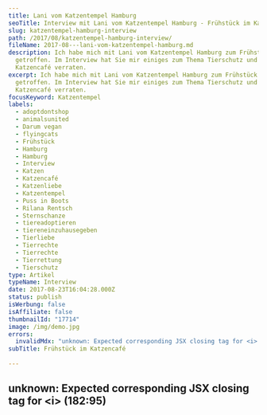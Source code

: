 ```yaml
---
title: Lani vom Katzentempel Hamburg
seoTitle: Interview mit Lani vom Katzentempel Hamburg - Frühstück im Katzencafé
slug: katzentempel-hamburg-interview
path: /2017/08/katzentempel-hamburg-interview/
fileName: 2017-08---lani-vom-katzentempel-hamburg.md
description: Ich habe mich mit Lani vom Katzentempel Hamburg zum Frühstück
  getroffen. Im Interview hat Sie mir einiges zum Thema Tierschutz und
  Katzencafé verraten.
excerpt: Ich habe mich mit Lani vom Katzentempel Hamburg zum Frühstück
  getroffen. Im Interview hat Sie mir einiges zum Thema Tierschutz und
  Katzencafé verraten.
focusKeyword: Katzentempel
labels:
  - adoptdontshop
  - animalsunited
  - Darum vegan
  - flyingcats
  - Frühstück
  - Hamburg
  - Hamburg
  - Interview
  - Katzen
  - Katzencafé
  - Katzenliebe
  - Katzentempel
  - Puss in Boots
  - Rilana Rentsch
  - Sternschanze
  - tiereadoptieren
  - tiereneinzuhausegeben
  - Tierliebe
  - Tierrechte
  - Tierrechte
  - Tierrettung
  - Tierschutz
type: Artikel
typeName: Interview
date: 2017-08-23T16:04:28.000Z
status: publish
isWerbung: false
isAffiliate: false
thumbnailId: "17714"
image: /img/demo.jpg
errors:
  invalidMdx: "unknown: Expected corresponding JSX closing tag for <i> (182:95)"
subTitle: Frühstück im Katzencafé
  
---
```


## unknown: Expected corresponding JSX closing tag for &lt;i> (182:95)

<!--
**Im _Katzentempel_ am Kleinen Schäferkamp 24 in Hamburg kann man nicht nur
Frühstück, Mittag und Abendessen genießen, sondern dabei auch noch sechs
Samtpfoten begegnen. Die Betreiberin Rilana Rentsch habe ich dort jetzt zum
Interview getroffen.**

Nachdem der _Katzentempel_ in München sehr gut angenommen wurde, eröffnete zum
August nun auch einer in Hamburg. Geschäftsführerin Rilana, kurz Lani, ist es
besonders wichtig, den Menschen den Tierschutz näherzubringen. Interessierte
haben daher jederzeit die Möglichkeit, sich dort mit Informationen einzudecken.

Alle Katzen im Tempel stammen aus dem Tierschutz. Newman, Liffey, Keshia,
Mellow, Serena und Avy haben ganz unterschiedliche Persönlichkeiten und jede hat
ihren eigenen Kopf. Wenn den geselligen Tieren der Publikums-Trubel zu viel
wird, gibt es ein über einige Katzenklappen zugängliches Zimmer, in das sie sich
jederzeit zurückziehen können.

## Selbst gemachte vegane Leckereien

![Katzentempel](http://cardamonchai.com/wp-content/uploads/2017/08/36562366862_49e87b14cc_z-300x450.jpg)

Die Speisekarte ist umfangreich. Schmackhafte, selbst gemachte Leckereien von
Seitan-Spezialitäten über Brote mit verschiedenen Aufstrichen bis hin zu Torten
werden angeboten. Alles komplett vegan. Im Fokus steht die nachhaltige, bewusste
Lebensweise. Der _Katzentempel_ soll kein Streichelzoo sein oder der
Unterhaltung der Menschen dienen. Vielmehr soll das harmonische Zusammenleben
von Katzen und Menschen gezeigt und den Katzen aus dem Tierschutz ein sicheres
Zuhause geboten werden.

**Anne:** Hallo Lani! Schön, Dich kennenzulernen! Ich habe mich so auf den
heutigen Tag und unser Gespräch gefreut! Lebst Du schon immer mit Katzen?

**Lani:** Ja, ich bin mit einer Katze aufgewachsen. Als sie zu uns kam, war ich
vielleicht grade mal fünf Jahre alt. Wir hatten sie vom Bauernhof. Dort werden
Katzen ja gerne mal als Mäusefänger gehalten und nicht kastriert oder
sterilisiert. Sprich, sie vermehren sich immer weiter und werden dann auch
leider mal ertränkt oder ähnliches. Unserer Lena konnten wir dieses Schicksal
damals zum Glück ersparen. Sie ist 21 Jahre alt geworden, worauf ich immer sehr
stolz bin.

Übrigens bin ich nicht nur mit Katzen, sondern auch mit Hunden groß geworden.
Ich liebe alle Tiere gleichermaßen.

**Anne:** Wann kam der Gedanke an ein Katzencafé?

![Katzentempel](http://cardamonchai.com/wp-content/uploads/2017/08/36363406680_19ceb2f6b8_z-300x200.jpg)

**Lani:** Witzigerweise kam der Gedanke schon vor mehreren Jahren. Also ich habe
damals nicht dran gedacht, dass ich eines aufmachen könnte. Aber ich hörte, dass
es so etwas gibt. Was mich damals schon immer gestört hat, war dass es bei
derartigen Institutionen nicht ums Wohl der Katzen ging, sondern in erster Linie
um das der Menschen. In den Cafés, von denen mir erzählt wurde, legte man den
Besuchern beim Reingehen die Katzen direkt auf den Schoß. Sie wirkten dabei oft
etwas willenlos. Für mich war diese Vorstellung echt gruselig. Das war ungefähr
vor drei bis vier Jahren. Ich habe mir da schon die Frage gestellt, ob man das
nicht mit dem Tierschutzgedanken verbinden kann. In dem Moment habe ich das aber
noch nicht weiter verfolgt.

Ich habe immer nebenberuflich in der Gastronomie gearbeitet. Die letzten
eineinhalb Jahre dann hauptberuflich. Ich bin dann auf die Suche nach dem Sinn
darin gegangen. Dann habe ich gesehen, dass die beiden Münchner Thomas und
Kathrin ein Lizenz-System für Katzencafés ins Leben gerufen hatten. Mit veganer
Küche und Katzen aus dem Tierschutz. Das war genau das, was ich mir vorgestellt
hatte. Eine Win-Win-Situation für Tier, Gast und Mitarbeiter quasi. Ich fand es
super, dass jemand diese Idee in die Tat umgesetzt hatte und habe mich daher
entschieden, es mit dem _Katzentempel_ durchzuziehen.

**Anne:** Viele meiner Bekannten sagen, bei ihnen kam das Thema Tierschutz mit
dem Veganismus. Bei mir war das eher andersrum. Wie war das bei Dir?

## Ich bin mit Tierschutz aufgewachsen

![Katzentempel](http://cardamonchai.com/wp-content/uploads/2017/08/36685428506_dc6a2a6d29_z-300x200.jpg)

**Lani:** Ich bin mit Tierschutz aufgewachsen. Mit einer Mutter, die damals
schon Beagles aus Versuchslaboren gerettet hat. Meine Schwester wurde mit neun
Jahren zur Vegetarierin. Ich habe das also immer mitbekommen und vor fünf Jahren
habe ich mich dann auch dazu entschieden, das Fleischessen sein zu lassen. Ich
habe mir gesagt, wenn ich nicht dazu in der Lage bin, ein Tier zu töten, dann
habe ich auch nicht das Recht, es zu essen. Bevor ich den Laden hatte, war ich
Vegetarierin und habe viel Veganes gegessen. Inzwischen habe ich mich komplett
umgestellt. Bei mir war es also auch so rum: Erst war der Tierschutzgedanke da
und dann der Schritt zum Veganismus. Dass es noch einen zusätzlichen,
[positiven Effekt auf die Umwelt](/2017/02/klimaschutz-und-vegane-ernaehrung/)
hat, ist schön. Aber mein Hauptbeweggrund sind auf jeden Fall die Tiere. Sie
stehen für mich an erster Stelle.

**Anne:** Was macht Katzen so besonders?

![Katzentempel](http://cardamonchai.com/wp-content/uploads/2017/08/36732148005_3ccaf016d0_z-300x200.jpg)

**Lani:** Katzen haben ein ganz tolles Wesen. Sie beruhigen einen. In der
Gründungsphase habe ich das am eigenen Leib erlebt. Es war richtig schön
stressig. Und zwei Wochen vor der Eröffnung habe ich dann noch sechs Kinder
bekommen. An manchen Abenden war ich einfach fix und fertig. Und dann haben sich
Serena oder Mellow auf meinen Schoß gesetzt und alles war wieder gut. Das war
einfach wunderschön. Das ist auch jetzt noch so, wenn ich mal einen richtig
blöden Tag habe. Ich gehe hier abends immer noch meine Runde. Dann sitzt Newman
hier auf dem Stuhl und wenn ich vorbeikomme, umarmt er mich, das macht der
Kleine unheimlich gerne, das tut einfach gut. Ich finde sie auch toll, weil sie
eben nicht machen, was man will. Sie folgen keinem Drehbuch. Ich merke auch, wie
glücklich die Katzen unsere Gäste machen. Sie gehen oft mit einem richtigen
Grinsen raus.

**Anne:** In Deutschland gibt es ja sehr strenge Hygiene-Vorschriften. War das
mit den Katzen schwierig? Also in Bezug auf Lebensmittel?

![Katzentempel](http://cardamonchai.com/wp-content/uploads/2017/08/36712885616_d16dc55522_z-300x200.jpg)

**Lani:** Das hat tatsächlich richtig gut funktioniert. Dadurch, dass ich es mit
einem Lizenzgeber mache, waren einfach auch schon Erfahrungswerte da. Die Ämter
haben nach der Vorbegehung zu uns gesagt, dass wir das Rad ja nicht neu erfinden
müssen und es ja einfach so machen können, wie es in München schon funktioniert
hat. Wir haben sie auch sehr früh angesprochen und mit ins Boot geholt, also gab
es da von vornherein gar keine Probleme.

**Anne:** Traditionell haben wir Menschen ja seltsame Werte, Tiere betreffend.
Wie erklärst Du Dir, dass wir die einen streicheln und in unserem Bett schlafen
lassen und die anderen ausbeuten, von ihren Kindern trennen, unter schlimmsten
Bedingungen halten, töten und verzehren?

**Lani:** Ganz ehrlich: Ich kann es nicht verstehen. Ich denke, früher war es
nicht so schlimm. Als die Bauern noch ihr eigenes Tier auf dem Hof hatten. Es
ist irgendwann nur einfach vollkommen aus dem Ruder gelaufen, als der
Massenkonsum kam. Es findet heute nicht mehr im Garten des Bauern statt, sondern
hinter verschlossenen Türen.

Dann kommt natürlich auch noch die Werbung dazu. Die glücklichen Kühe stehen auf
blühenden Weiden und werden massiert, damit die Butter noch besser wird. Erstens
wollen es die Menschen gar nicht wissen. Zweitens wird es ihnen vorenthalten.

## "Wir Veganer halten anderen den Spiegel vor"

![Katzentempel](http://cardamonchai.com/wp-content/uploads/2017/08/36685419946_e347449a65_z-300x200.jpg)

Du kennst das ja als Veganerin sicher auch. Man muss den Leuten ja gar keine
Vorträge halten. Man muss nur sagen „Ich esse das nicht“ und schon steckt man
mitten in einer Diskussion. Das ist so, weil wir anderen den Spiegel vorhalten.
Im Endeffekt wissen alle, dass es nicht richtig ist. Jeder weiß es, aber keiner
will es wissen, weil keiner aus seiner Komfortzone raus will und sein Leben
ändern möchte. Hinzu kommt noch die Prägung. Ich denke, dass trifft auf viele
zu, die den Job des Schlachtens übernehmen. Ich kann es mir nicht anders
erklären, als dass sie in frühester Kindheit schon eingebläut bekommen haben,
dass Tiere nichts wert sind. Wie soll ein Kind den Umgang mit Tieren lernen,
wenn der Vater im Garten den Maulwurf mit der Schaufel erschlägt?

Bei diesem „Den einen essen, den anderen streicheln“ tun ja immer alle so, als
wäre es schon immer so gewesen. Alle hängen sich an der Tradition auf. Natürlich
gab es wohl schon immer leichte Unterschiede. Aber eben nicht in einer so
extremen Ausprägung, wie wir sie heute haben und in einer ganz anderen Art und
Weise.

**Anne:** Der Haustiermarkt boomt und boomt. Auf den Straßen sieht man überall
junge Rassehunde an der Leine und auf der anderen Seite quellen die Tierheime
über vor trauriger Seelen, die ein Zuhause suchen. Wie kann man die Menschen
dahingehend besser sensibilisieren? Sprich „Adopt – don´t shop“?

## "Ich konfrontiere die Menschen"

![Katzentempel](http://cardamonchai.com/wp-content/uploads/2017/08/36732111705_d4410930ec_z-300x200.jpg)

**Lani:** Ich versuche das jeden Tag vorzuleben. Ich konfrontiere die Menschen.
Ich bin auch jemand, der, wenn jemand auf Facebook seinen neuen Welpen postet,
seinen Senf dazu abgibt. Nicht unfreundlich, aber bestimmt. Ich kläre auf. Was
tut das Not, dass wir heute noch Tiere züchten, obwohl überall welche auf ein
Zuhause warten? Ich weiß, dass ich mir damit teilweise keine Freunde mache, aber
es ist mir eben wichtig.

Inzwischen kann ich zum Glück auch von mir sagen, dass ich etwas bewirken kann.
Wenn ich hier durch den Laden gehe und die Leute mich fragen „Die tolle
Glückskatze mit den drei Farben, die ist doch bestimmt erst zwei Jahre alt,
oder?“ und ich dann antworte „Nein, sie ist zehn!“, dann wird den Menschen
bewusst, dass sie eben kein Baby vom Züchter holen müssen. Das ist auch so
etwas, was in den Köpfen verankert ist: „Aber wenn, dann nur ein Junges.“ Ich
zeige den Leuten hier gestandene Katzen mit den unterschiedlichsten Charakteren.
Wenn mich Leute ansprechen und sagen „Die ist ja so süß!“, dann antworte ich
auch gerne mal „Mellow hat auch noch zehn Geschwister und hier ist die
Telefonnummer von meiner Freundin Kara aus dem Tierschutz, sie kann Dich in
Adoptionsfragen perfekt beraten!“

![Katzentempel](http://cardamonchai.com/wp-content/uploads/2017/08/36363401550_b3fd001299_z-300x200.jpg)

**Anne:** Was machst Du, wenn jemand mit einem Pelzkragen in den _Katzentempel_
will? Und wie gehst Du generell vor, wenn Dir Tierleid begegnet? Wenn Du zum
Beispiel siehst, wie jemand seinen Hund an der Zugleine über den Bürgersteig
schleift. Sprichst Du die Leute an?

**Lani:** Bei uns ist ja schon relativ offensichtlich, dass hier keine Pelze
erwünscht sind. Wir haben es ja auch überall stehen. Allerdings ist es mir bis
jetzt noch nicht passiert. Ich kann jetzt im Moment echt nicht sagen, ob ich sie
tatsächlich nicht reinlassen würde. Vielleicht würde ich auch einfach mal den
Test machen. Es gibt ja ganz oft Pelzkragen, von denen die Besitzer nicht
wissen, dass sie echt sind. Vielleicht würde ich sie einfach drum bitten, dass
ich ihnen mal zeigen darf, dass es sich dabei um
[echtes Fell](/2014/11/fakepelz-echtpelz/), vermutlich sogar um das einer Katze,
handelt.

Das lässt sich ja ganz leicht herausfinden, indem man ein paar Fasern über ein
Feuerzeug hält. Vielleicht könnte ich damit ja sogar jemandem die Augen öffnen.
Ich möchte mich ja auch nicht nur innerhalb der „veganen Blase“ bewegen, sondern
gerade Leute damit konfrontieren, die damit noch nie in Berührung gekommen sind.
Und jemanden im Angesicht von Katzen auf Echtpelz hinzuweisen, ist sicher
wirkungsvoll. Bei der Szene mit dem Hund an der Zugleine bin ich die Erste, die
hingeht und etwas sagt. Zivilcourage ist mir extrem wichtig. Ich kann in solchen
Momenten nicht anders. Ich muss etwas sagen, auch wenn es für mich selbst mal
brenzlig wird. Wobei man da auch immer vorsichtig sein und abwiegen muss. Nicht,
dass dem Tier dann im Nachhinein noch mehr Leid zugefügt wird.

**Anne:** Gibt es bestimmte Tierschutzorganisiationen, die Du unterstützt oder
mit denen Du Kooperationen hast?

## "Ich arbeite mit den Puss In Boots zusammen"

**\_Lani:** Meine Hauptpartner in Sachen Tierschutz sind die <i>Puss In Boots* .
Von ihnen stammen auch fünf der Katzen im \_Katzentempel* . Kara lebt in
Deutschland und ihre Mutter in Irland, wo auch die Auffangstation für die Katzen
ist. Ursprünglich wurde sie für Greyhounds gegründet. Allerdings wurden dann
immer mehr kleine Katzen gebracht. _Puss In Boots_ war geboren.

Von der zweiten Organisation, den _Flying Cats_ , stammt Keshia aus
Griechenland.

Außerdem mache ich noch viel mit _Animals United_ . In Zukunft wird es mit ihnen
auch einige gemeinsame Projekte geben.

Bei allen dreien handelt es sich um jüngere Tierschutzorganisationen, ohne viel
Bürokratie, die der Sache von Anfang an offen gegenüber gestanden haben und die
Tieren direkt vor Ort helfen.

![Katzentempel](http://cardamonchai.com/wp-content/uploads/2017/08/36712892986_b53122f3c5_z-300x450.jpg)

**Anne:** Was machen die Katzen, wenn hier abends das Licht ausgeht?

**Lani:** Keshia und Mellow jagen sich gerne gegenseitig. Sie kommen aus ihren
Winkeln und wandern auch gerne mal über die Katzenbrücke oben an der Decke.
Abends wird auf jeden Fall noch mal so richtig aufgedreht.

**Anne:** Was würdest Du jemandem raten, der gerne eine Katze aus dem Tierschutz
adoptieren möchte?

**Lani:** Ich würde dazu raten, Kara von den _Puss In Boots_ anrufen. Ich wurde
dort einfach so toll beraten. Außerdem sollte man sich auf jeden Fall überlegen,
ob man es sich wirklich zutraut. Es gibt nichts Schlimmeres, als wenn man ein
Tier zu sich holt und es dann wieder weiterschicken muss.

**Anne:** Ihr habt eine geniale Speisekarte. Wer denkt sich die tollen Gericht
aus und wer bereitet sie zu?

**Lani:** Die Rezepte stammen von den Lizenzgebern. Man braucht dazu keine
gelernten Köche. Es gibt fantastische Anleitungen. Jeder, der ein Bisschen ein
Händchen fürs Kochen und im besten Fall noch Affinität für Veganes mitbringt,
kann die Gerichte zubereiten. Was sehr praktisch ist. Inzwischen kann jeder bei
uns in der Küche alles zubereiten. Da habe ich eine wirklich tolle Sache
übernommen, hinter der ich zu 100 Prozent stehen kann. Als ich das Essen das
erste Mal im _Katzentempel_ in München probiert habe, hat es mir gleich total
gut geschmeckt. Es ist halt auch einfach etwas Besonderes mit den frischen
Zutaten und dem selbst gebackenen Brot. Natürlich können wir auch selbst ein
Bisschen kreativ sein und mal etwas abwandeln. Unsere Karte unterscheidet sich
auch in ein paar Dingen von der der Münchner.

![Katzentempel](http://cardamonchai.com/wp-content/uploads/2017/08/36592916661_856cc49e47_z-300x200.jpg)

**Anne:** Wie groß ist Euer Team insgesamt?

**Lani:** Im Moment sind wir dreißig. Mir war es sehr wichtig, dass immer jemand
Zeit hat und es nicht zu Engpässen kommt. Vor allem habe ich so auch die
Freiheit, jeden mal an einer anderen Stelle einzuteilen. Es ist ja auch schön,
wenn man alle Bereiche mal kennenlernen kann. Und wenn Servicemitarbeiter auch
mal in der Küche was machen können und umgekehrt.

**Anne:** Und der Andrang ist gerade jetzt am Anfang sicher ziemlich groß, oder?

**Lani:** Ich habe jetzt tatsächlich die Reservierungen reguliert und die
Reservierungszeit von 24 auf 48 Stunden hochgesetzt. Zum Wohl der Katzen, der
Gäste und der Mitarbeiter. Zu viel Trubel tut einfach niemandem gut. Wir haben
jetzt zum Beispiel auch eine Schleuse an der Tür eingerichtet. Jeder, der
reinkommt, muss warten, bis die Innentür geöffnet wird.

**Anne:** Gibt es dann sowas wie Freizeit im Moment überhaupt noch für Dich? Was
machst Du, wenn Du mal eine ruhige Minute oder einen freien Tag hast?

**Lani:** Ich habe mich letztens tatsächlich am Sonntag um 20 Uhr mit meinem
Freund vor dem Fernseher getroffen. Es war total verrückt (lacht).

**Anne:** Was ist das Besondere an Hamburg als Standort für den _Katzentempel_ ?

## "Der Katzentempel hat in der Schanze gefehlt"

![Katzentempel](http://cardamonchai.com/wp-content/uploads/2017/08/36732160375_5bdd6dcd47_z-300x450.jpg)

**Lani:** Der _Katzentempel_ passt extrem gut in die Schanze. Er hat tatsächlich
gefehlt in Hamburg.

**Anne:** Weißt Du schon, ob es auch bald in anderen Städten _Katzentempel_
geben wird?

**Lani:** Ja! Es gibt immer wieder Anfragen von Interessenten, die auch gerne
einen  _Katzentempel_ aufmachen möchten. Im Moment steht niemand fest in den
Startlöchern, aber ich denke, es tut sich auf jeden Fall bald was.

**Anne:** Und wie sieht es hier in Hamburg aus? Habt Ihr schon Pläne für die
nähere Zukunft? Sind Events geplant? Sicher wollte Ihr jetzt erst mal in Ruhe
"ankommen", oder?

**Lani:** Am Anfang hatte ich einiges im Kopf in die Richtung. Ich bin ja auch
PR-Frau und Eventberaterin. Ich freue mich jetzt allerdings erst mal auf die
Routine und auf die Normalität. Auf einen Tag, an dem ich einfach mal jemanden
reinlassen kann, der nicht reserviert hat. Auf lange Sicht würde ich auch gerne
so etwas machen wie Katzenyoga. Außerdem wird es Vorträge zum Thema Veganismus
und Stammtische geben. Auch eine Zusammenarbeit mit dem Seniorenheim gegenüber
käme für mich in Frage.

[myflickr tag="annekatzentempelinterview"]

## Fotos

Die Fotos von den Katzen habe ich selbst aufgenommen. Die wunderschönen
Portraits von Lani stammen von Juliana Weingarten.

## Weiterführende Links

Im Internet findet Ihr den _Katzentempel_ [hier](http://katzentempel.de/).

Die _Puss In Boots_ haben auch eine Seite,
[besucht sie mal](http://www.irish-pibar.de/) !

Zu den  _Flying Cats_ geht es [hier entlang](http://www.flying-cats.de/).

Merken

Merken

-->

  